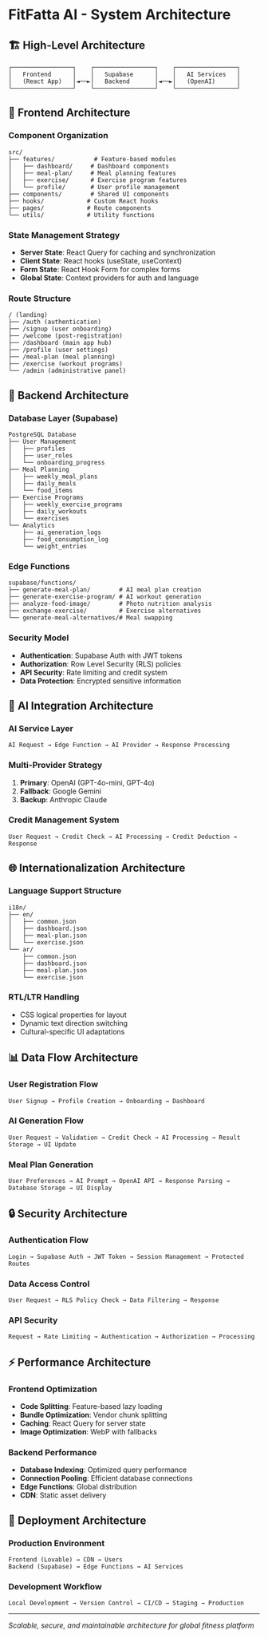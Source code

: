 
# FitFatta AI - System Architecture

## 🏗️ High-Level Architecture

```
┌─────────────────┐    ┌─────────────────┐    ┌─────────────────┐
│   Frontend      │    │   Supabase      │    │   AI Services   │
│   (React App)   │◄──►│   Backend       │◄──►│   (OpenAI)      │
└─────────────────┘    └─────────────────┘    └─────────────────┘
```

## 📱 Frontend Architecture

### Component Organization
```
src/
├── features/           # Feature-based modules
│   ├── dashboard/     # Dashboard components
│   ├── meal-plan/     # Meal planning features
│   ├── exercise/      # Exercise program features
│   └── profile/       # User profile management
├── components/        # Shared UI components
├── hooks/            # Custom React hooks
├── pages/            # Route components
└── utils/            # Utility functions
```

### State Management Strategy
- **Server State**: React Query for caching and synchronization
- **Client State**: React hooks (useState, useContext)
- **Form State**: React Hook Form for complex forms
- **Global State**: Context providers for auth and language

### Route Structure
```
/ (landing)
├── /auth (authentication)
├── /signup (user onboarding)
├── /welcome (post-registration)
├── /dashboard (main app hub)
├── /profile (user settings)
├── /meal-plan (meal planning)
├── /exercise (workout programs)
└── /admin (administrative panel)
```

## 🔧 Backend Architecture

### Database Layer (Supabase)
```
PostgreSQL Database
├── User Management
│   ├── profiles
│   ├── user_roles
│   └── onboarding_progress
├── Meal Planning
│   ├── weekly_meal_plans
│   ├── daily_meals
│   └── food_items
├── Exercise Programs
│   ├── weekly_exercise_programs
│   ├── daily_workouts
│   └── exercises
└── Analytics
    ├── ai_generation_logs
    ├── food_consumption_log
    └── weight_entries
```

### Edge Functions
```
supabase/functions/
├── generate-meal-plan/        # AI meal plan creation
├── generate-exercise-program/ # AI workout generation
├── analyze-food-image/        # Photo nutrition analysis
├── exchange-exercise/         # Exercise alternatives
└── generate-meal-alternatives/# Meal swapping
```

### Security Model
- **Authentication**: Supabase Auth with JWT tokens
- **Authorization**: Row Level Security (RLS) policies
- **API Security**: Rate limiting and credit system
- **Data Protection**: Encrypted sensitive information

## 🤖 AI Integration Architecture

### AI Service Layer
```
AI Request → Edge Function → AI Provider → Response Processing
```

### Multi-Provider Strategy
1. **Primary**: OpenAI (GPT-4o-mini, GPT-4o)
2. **Fallback**: Google Gemini
3. **Backup**: Anthropic Claude

### Credit Management System
```
User Request → Credit Check → AI Processing → Credit Deduction → Response
```

## 🌐 Internationalization Architecture

### Language Support Structure
```
i18n/
├── en/
│   ├── common.json
│   ├── dashboard.json
│   ├── meal-plan.json
│   └── exercise.json
└── ar/
    ├── common.json
    ├── dashboard.json
    ├── meal-plan.json
    └── exercise.json
```

### RTL/LTR Handling
- CSS logical properties for layout
- Dynamic text direction switching
- Cultural-specific UI adaptations

## 📊 Data Flow Architecture

### User Registration Flow
```
User Signup → Profile Creation → Onboarding → Dashboard
```

### AI Generation Flow
```
User Request → Validation → Credit Check → AI Processing → Result Storage → UI Update
```

### Meal Plan Generation
```
User Preferences → AI Prompt → OpenAI API → Response Parsing → Database Storage → UI Display
```

## 🔒 Security Architecture

### Authentication Flow
```
Login → Supabase Auth → JWT Token → Session Management → Protected Routes
```

### Data Access Control
```
User Request → RLS Policy Check → Data Filtering → Response
```

### API Security
```
Request → Rate Limiting → Authentication → Authorization → Processing
```

## ⚡ Performance Architecture

### Frontend Optimization
- **Code Splitting**: Feature-based lazy loading
- **Bundle Optimization**: Vendor chunk splitting
- **Caching**: React Query for server state
- **Image Optimization**: WebP with fallbacks

### Backend Performance
- **Database Indexing**: Optimized query performance
- **Connection Pooling**: Efficient database connections
- **Edge Functions**: Global distribution
- **CDN**: Static asset delivery

## 🚀 Deployment Architecture

### Production Environment
```
Frontend (Lovable) → CDN → Users
Backend (Supabase) → Edge Functions → AI Services
```

### Development Workflow
```
Local Development → Version Control → CI/CD → Staging → Production
```

---
*Scalable, secure, and maintainable architecture for global fitness platform*
